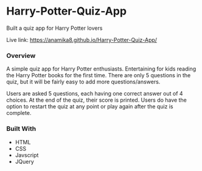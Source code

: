 # Harry-Potter-Quiz-App

Built a quiz app for Harry Potter lovers

Live link: https://anamika8.github.io/Harry-Potter-Quiz-App/

### Overview

A simple quiz app for Harry Potter enthusiasts. Entertaining for kids reading the Harry Potter books for the first time.
There are only 5 questions in the quiz, but it will be fairly easy to add more questions/answers.

Users are asked 5 questions, each having one correct answer out of 4 choices. At the end of the quiz, their score is printed.
Users do have the option to restart the quiz at any point or play again after the quiz is complete.

### Built With

- HTML
- CSS
- Javscript
- JQuery
